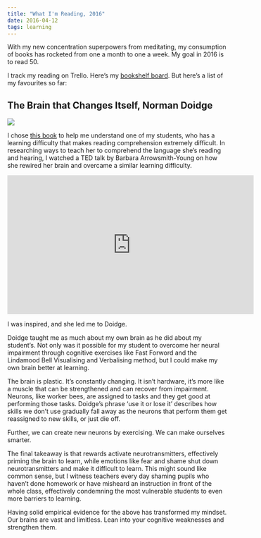```yaml
---
title: "What I'm Reading, 2016"
date: 2016-04-12
tags: learning
---
```


With my new concentration superpowers from meditating, my consumption of books has rocketed from one a month to one a week. My goal in 2016 is to read 50.

I track my reading on Trello. Here’s my [bookshelf board][trello]. But here’s a list of my favourites so far:

The Brain that Changes Itself, Norman Doidge
-------------

<div class="o-post__image center">
<img src="{{ "/img/doidge.png" | prepend: site.baseurl }}" />
</div>

I chose [this book][doidge] to help me understand one of my students, who has a learning difficulty that makes reading comprehension extremely difficult. In researching ways to teach her to comprehend the language she’s reading and hearing, I watched a TED talk by Barbara Arrowsmith-Young on how she rewired her brain and overcame a similar learning difficulty.

<div class="o-post__image center">
<iframe width="560" height="315" src="https://www.youtube.com/embed/o0td5aw1KXA" frameborder="0" allowfullscreen></iframe>
</div>

I was inspired, and she led me to Doidge.

Doidge taught me as much about my own brain as he did about my student’s. Not only was it possible for my student to overcome her neural impairment through cognitive exercises like Fast Forword and the Lindamood Bell Visualising and Verbalising method, but I could make my own brain better at learning.

The brain is plastic. It’s constantly changing. It isn’t hardware, it’s more like a muscle that can be strengthened and can recover from impairment. Neurons, like worker bees, are assigned to tasks and they get good at performing those tasks. Doidge’s phrase ‘use it or lose it’ describes how skills we don’t use gradually fall away as the neurons that perform them get reassigned to new skills, or just die off.

Further, we can create new neurons by exercising. We can make ourselves smarter.

The final takeaway is that rewards activate neurotransmitters, effectively priming the brain to learn, while emotions like fear and shame shut down neurotransmitters and make it difficult to learn. This might sound like common sense, but I witness teachers every day shaming pupils who haven’t done homework or have misheard an instruction in front of the whole class, effectively condemning the most vulnerable students to even more barriers to learning.

Having solid empirical evidence for the above has transformed my mindset. Our brains are vast and limitless. Lean into your cognitive weaknesses and strengthen them.

[trello]: https://trello.com/b/a0Tyv0SB/reading-2016
[doidge]: http://amzn.to/1MOJXQZ
